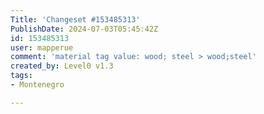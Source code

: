 ```yaml
---
Title: 'Changeset #153485313'
PublishDate: 2024-07-03T05:45:42Z
id: 153485313
user: mapperue
comment: 'material tag value: wood; steel > wood;steel'
created_by: Level0 v1.3
tags:
- Montenegro

---
```

